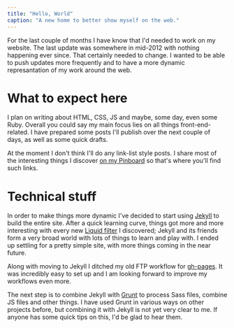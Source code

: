 ```yaml
---
title: "Hello, World"
caption: "A new home to better show myself on the web."
---
```


For the last couple of months I have know that I'd needed to work on my website. The last update was somewhere in mid-2012 with nothing happening ever since. That certainly needed to change. I wanted to be able to push updates more frequently and to have a more dynamic represantation of my work around the web.

# What to expect here

I plan on writing about HTML, CSS, JS and maybe, some day, even some Ruby. Overall you could say my main focus lies on all things front-end-related. I have prepared some posts I'll publish over the next couple of days, as well as some quick drafts.

At the moment I don't think I'll do any link-list style posts. I share most of the interesting things I discover [on my Pinboard](https://pinboard.in/u:sachaschmid "sachaschmid on Pinboard") so that's where you'll find such links.

# Technical stuff

In order to make things more dynamic I've decided to start using [Jekyll](http://jekyllrb.com/ "Official Jekyll documentation") to build the entire site. After a quick learning curve, things got more and more interesting with every new [Liquid filter](http://docs.shopify.com/themes/liquid-basics "Liquid basics by Shopify") I discovered; Jekyll and its friends form a very broad world with lots of things to learn and play with. I ended up settling for a pretty simple site, with more things coming in the near future.

Along with moving to Jekyll I ditched my old FTP workflow for [gh-pages](http://pages.github.com/ "GitHub Pages overview by GitHub"). It was incredibly easy to set up and I am looking forward to improve my workflows even more.

The next step is to combine Jekyll with [Grunt](http://gruntjs.com/ "Official Grunt.js documentation") to process Sass files, combine JS files and other things. I have used Grunt in various ways on other projects before, but combining it with Jekyll is not yet very clear to me. If anyone has some quick tips on this, I'd be glad to hear them.